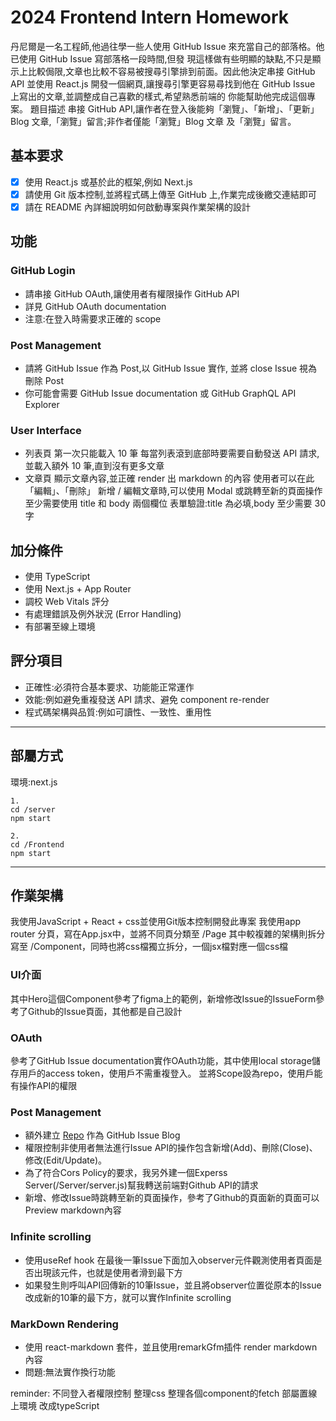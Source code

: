 # 2024 Frontend Intern Homework

丹尼爾是一名工程師,他過往學一些人使用 GitHub Issue 來充當自己的部落格。他已使用 GitHub Issue 寫部落格一段時間,但發
現這樣做有些明顯的缺點,不只是顯示上比較侷限,文章也比較不容易被搜尋引擎排到前面。因此他決定串接 GitHub API 並使用
React.js 開發一個網頁,讓搜尋引擎更容易尋找到他在 GitHub Issue 上寫出的文章,並調整成自己喜歡的樣式,希望熟悉前端的
你能幫助他完成這個專案。
題目描述
串接 GitHub API,讓作者在登入後能夠「瀏覽」、「新增」、「更新」Blog 文章,「瀏覽」留言;非作者僅能「瀏覽」Blog 文章
及「瀏覽」留言。
## 基本要求

- [x] 使用 React.js 或基於此的框架,例如 Next.js
- [x] 請使用 Git 版本控制,並將程式碼上傳至 GitHub 上,作業完成後繳交連結即可
- [x] 請在 README 內詳細說明如何啟動專案與作業架構的設計
## 功能

### GitHub Login
- 請串接 GitHub OAuth,讓使用者有權限操作 GitHub API
- 詳見 GitHub OAuth documentation
- 注意:在登入時需要求正確的 scope
### Post Management
- 請將 GitHub Issue 作為 Post,以 GitHub Issue 實作, 並將 close Issue 視為刪除 Post
- 你可能會需要 GitHub Issue documentation 或 GitHub GraphQL API Explorer
### User Interface
- 列表頁
第一次只能載入 10 筆
每當列表滾到底部時要需要自動發送 API 請求,並載入額外 10 筆,直到沒有更多文章
- 文章頁
顯示文章內容,並正確 render 出 markdown 的內容
使用者可以在此「編輯」、「刪除」
新增 / 編輯文章時,可以使用 Modal 或跳轉至新的頁面操作
至少需要使用 title 和 body 兩個欄位
表單驗證:title 為必填,body 至少需要 30 字

## 加分條件

- 使用 TypeScript
- 使用 Next.js + App Router
- 調校 Web Vitals 評分
- 有處理錯誤及例外狀況 (Error Handling)
- 有部署至線上環境
## 評分項目

- 正確性:必須符合基本要求、功能能正常運作
- 效能:例如避免重複發送 API 請求、避免 component re-render
- 程式碼架構與品質:例如可讀性、一致性、重用性
-----------
## 部屬方式
環境:next.js

```
1.
cd /server 
npm start
```


```
2.
cd /Frontend 
npm start
```
---------------
## 作業架構
我使用JavaScript + React + css並使用Git版本控制開發此專案
我使用app router 分頁，寫在App.jsx中，並將不同頁分類至 /Page
其中較複雜的架構則拆分寫至 /Component，同時也將css檔獨立拆分，一個jsx檔對應一個css檔


### UI介面
其中Hero這個Component參考了figma上的範例，新增修改Issue的IssueForm參考了Github的Issue頁面，其他都是自己設計

### OAuth
參考了GitHub Issue documentation實作OAuth功能，其中使用local storage儲存用戶的access token，使用戶不需重複登入。
並將Scope設為repo，使用戶能有操作API的權限

### Post Management

- 額外建立 [Repo](https://github.com/pizza6inch/Github-Blog) 作為 GitHub Issue Blog
- 權限控制非使用者無法進行Issue API的操作包含新增(Add)、刪除(Close)、修改(Edit/Update)。
- 為了符合Cors Policy的要求，我另外建一個Experss Server(/Server/server.js)幫我轉送前端對Github API的請求
- 新增、修改Issue時跳轉至新的頁面操作，參考了Github的頁面新的頁面可以Preview markdown內容

### Infinite scrolling
- 使用useRef hook 在最後一筆Issue下面加入observer元件觀測使用者頁面是否出現該元件，也就是使用者滑到最下方
- 如果發生則呼叫API回傳新的10筆Issue，並且將observer位置從原本的Issue改成新的10筆的最下方，就可以實作Infinite scrolling

### MarkDown Rendering
- 使用 react-markdown 套件，並且使用remarkGfm插件 render markdown內容
- 問題:無法實作換行功能




reminder:
不同登入者權限控制
整理css
整理各個component的fetch
部屬置線上環境
改成typeScript
